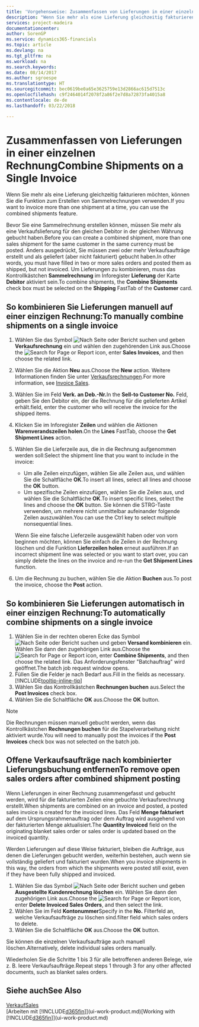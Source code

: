 ```yaml
---
title: 'Vorgehensweise: Zusammenfassen von Lieferungen in einer einzelnen Rechnung | Microsoft Docs'
description: "Wenn Sie mehr als eine Lieferung gleichzeitig fakturieren möchten, können Sie die Funktion zum Erstellen von Sammelrechnungen verwenden."
services: project-madeira
documentationcenter: 
author: SorenGP
ms.service: dynamics365-financials
ms.topic: article
ms.devlang: na
ms.tgt_pltfrm: na
ms.workload: na
ms.search.keywords: 
ms.date: 08/14/2017
ms.author: sgroespe
ms.translationtype: HT
ms.sourcegitcommit: bec0619be0a65e3625759e13d2866ac615d7513c
ms.openlocfilehash: c9f2464014f2078f2a86f2e7d8a72873fa4015a8
ms.contentlocale: de-de
ms.lasthandoff: 03/22/2018

---
```

# <a name="combine-shipments-on-a-single-invoice"></a><span data-ttu-id="93765-103">Zusammenfassen von Lieferungen in einer einzelnen Rechnung</span><span class="sxs-lookup"><span data-stu-id="93765-103">Combine Shipments on a Single Invoice</span></span>
<span data-ttu-id="93765-104">Wenn Sie mehr als eine Lieferung gleichzeitig fakturieren möchten, können Sie die Funktion zum Erstellen von Sammelrechnungen verwenden.</span><span class="sxs-lookup"><span data-stu-id="93765-104">If you want to invoice more than one shipment at a time, you can use the combined shipments feature.</span></span>  

 <span data-ttu-id="93765-105">Bevor Sie eine Sammelrechnung erstellen können, müssen Sie mehr als eine Verkaufslieferung für den gleichen Debitor in der gleichen Währung gebucht haben.</span><span class="sxs-lookup"><span data-stu-id="93765-105">Before you can create a combined shipment, more than one sales shipment for the same customer in the same currency must be posted.</span></span> <span data-ttu-id="93765-106">Anders ausgedrückt, Sie müssen zwei oder mehr Verkaufsaufträge erstellt und als geliefert (aber nicht fakturiert) gebucht haben.</span><span class="sxs-lookup"><span data-stu-id="93765-106">In other words, you must have filled in two or more sales orders and posted them as shipped, but not invoiced.</span></span> <span data-ttu-id="93765-107">Um Lieferungen zu kombinieren, muss das Kontrollkästchen **Sammelrechnung** im Inforegister **Lieferung** der Karte **Debitor** aktiviert sein.</span><span class="sxs-lookup"><span data-stu-id="93765-107">To combine shipments, the **Combine Shipments** check box must be selected on the **Shipping** FastTab of the **Customer** card.</span></span>  

## <a name="to-manually-combine-shipments-on-a-single-invoice"></a><span data-ttu-id="93765-108">So kombinieren Sie Lieferungen manuell auf einer einzigen Rechnung:</span><span class="sxs-lookup"><span data-stu-id="93765-108">To manually combine shipments on a single invoice</span></span>  
1. <span data-ttu-id="93765-109">Wählen Sie das Symbol ![Nach Seite oder Bericht suchen](media/ui-search/search_small.png "Nach Seite oder Bericht suchen") und geben **Verkaufsrechnung** ein und wählen den zugehörenden Link aus.</span><span class="sxs-lookup"><span data-stu-id="93765-109">Choose the ![Search for Page or Report](media/ui-search/search_small.png "Search for Page or Report icon") icon, enter **Sales Invoices**, and then choose the related link.</span></span>  
2. <span data-ttu-id="93765-110">Wählen Sie die Aktion **Neu** aus.</span><span class="sxs-lookup"><span data-stu-id="93765-110">Choose the **New** action.</span></span> <span data-ttu-id="93765-111">Weitere Informationen finden Sie unter [Verkaufsrechnungen](sales-how-invoice-sales.md).</span><span class="sxs-lookup"><span data-stu-id="93765-111">For more information, see [Invoice Sales](sales-how-invoice-sales.md).</span></span>
3. <span data-ttu-id="93765-112">Wählen Sie im Feld **Verk. an Deb.-Nr.**</span><span class="sxs-lookup"><span data-stu-id="93765-112">In the **Sell-to Customer No.**</span></span> <span data-ttu-id="93765-113">Feld, geben Sie den Debitor ein, der die Rechnung für die gelieferten Artikel erhält.</span><span class="sxs-lookup"><span data-stu-id="93765-113">field, enter the customer who will receive the invoice for the shipped items.</span></span>  
4. <span data-ttu-id="93765-114">Klicken Sie im Inforegister **Zeilen** und wählen die  Aktionen **Warenverandszeilen holen**.</span><span class="sxs-lookup"><span data-stu-id="93765-114">On the **Lines** FastTab, choose the **Get Shipment Lines** action.</span></span>  
5. <span data-ttu-id="93765-115">Wählen Sie die Lieferzeile aus, die in die Rechnung aufgenommen werden soll:</span><span class="sxs-lookup"><span data-stu-id="93765-115">Select the shipment line that you want to include in the invoice:</span></span>  

    - <span data-ttu-id="93765-116">Um alle Zeilen einzufügen, wählen Sie alle Zeilen aus, und wählen Sie die Schaltfläche **OK**.</span><span class="sxs-lookup"><span data-stu-id="93765-116">To insert all lines, select all lines and choose the **OK** button.</span></span>  
    - <span data-ttu-id="93765-117">Um spezifische Zeilen einzufügen, wählen Sie die Zeilen aus, und wählen Sie die Schaltfläche **OK**.</span><span class="sxs-lookup"><span data-stu-id="93765-117">To insert specific lines, select the lines and choose the **OK** button.</span></span> <span data-ttu-id="93765-118">Sie können die STRG-Taste verwenden, um mehrere nicht unmittelbar aufeinander folgende Zeilen auszuwählen.</span><span class="sxs-lookup"><span data-stu-id="93765-118">You can use the Ctrl key to select multiple nonsequential lines.</span></span>  

    <span data-ttu-id="93765-119">Wenn Sie eine falsche Lieferzeile ausgewählt haben oder von vorn beginnen möchten, können Sie einfach die Zeilen in der Rechnung löschen und die Funktion **Lieferzeilen holen** erneut ausführen.</span><span class="sxs-lookup"><span data-stu-id="93765-119">If an incorrect shipment line was selected or you want to start over, you can simply delete the lines on the invoice and re-run the **Get Shipment Lines** function.</span></span>  
7. <span data-ttu-id="93765-120">Um die Rechnung zu buchen, wählen Sie die Aktion **Buchen** aus.</span><span class="sxs-lookup"><span data-stu-id="93765-120">To post the invoice, choose the **Post** action.</span></span>  

## <a name="to-automatically-combine-shipments-on-a-single-invoice"></a><span data-ttu-id="93765-121">So kombinieren Sie Lieferungen automatisch in einer einzigen Rechnung:</span><span class="sxs-lookup"><span data-stu-id="93765-121">To automatically combine shipments on a single invoice</span></span>  
1. <span data-ttu-id="93765-122">Wählen Sie in der rechten oberen Ecke das Symbol ![Nach Seite oder Bericht suchen](media/ui-search/search_small.png "Nach Seite oder Bericht suchen") und geben **Versand kombinieren** ein. Wählen Sie dann den zugehörigen Link aus.</span><span class="sxs-lookup"><span data-stu-id="93765-122">Choose the ![Search for Page or Report](media/ui-search/search_small.png "Search for Page or Report icon") icon, enter **Combine Shipments**, and then choose the related link.</span></span> <span data-ttu-id="93765-123">Das Anforderungsfenster "Batchauftrag" wird geöffnet.</span><span class="sxs-lookup"><span data-stu-id="93765-123">The batch job request window opens.</span></span>  
2. <span data-ttu-id="93765-124">Füllen Sie die Felder je nach Bedarf aus.</span><span class="sxs-lookup"><span data-stu-id="93765-124">Fill in the fields as necessary.</span></span> [!INCLUDE[tooltip-inline-tip](includes/tooltip-inline-tip_md.md)]
3. <span data-ttu-id="93765-125">Wählen Sie das Kontrollkästchen **Rechnungen buchen** aus.</span><span class="sxs-lookup"><span data-stu-id="93765-125">Select the **Post Invoices** check box.</span></span>  
4.  <span data-ttu-id="93765-126">Wählen Sie die Schaltfläche **OK** aus.</span><span class="sxs-lookup"><span data-stu-id="93765-126">Choose the **OK** button.</span></span>  

> [!NOTE]  
>  <span data-ttu-id="93765-127">Die Rechnungen müssen manuell gebucht werden, wenn das Kontrollkästchen **Rechnungen buchen** für die Stapelverarbeitung nicht aktiviert wurde.</span><span class="sxs-lookup"><span data-stu-id="93765-127">You will need to manually post the invoices if the **Post Invoices** check box was not selected on the batch job.</span></span>  

## <a name="to-remove-open-sales-orders-after-combined-shipment-posting"></a><span data-ttu-id="93765-128">Offene Verkaufsaufträge nach kombinierter Lieferungsbuchung entfernen</span><span class="sxs-lookup"><span data-stu-id="93765-128">To remove open sales orders after combined shipment posting</span></span> 
<span data-ttu-id="93765-129">Wenn Lieferungen in einer Rechnung zusammengefasst und gebucht werden, wird für die fakturierten Zeilen eine gebuchte Verkaufsrechnung erstellt.</span><span class="sxs-lookup"><span data-stu-id="93765-129">When shipments are combined on an invoice and posted, a posted sales invoice is created for the invoiced lines.</span></span> <span data-ttu-id="93765-130">Das Feld **Menge fakturiert** auf dem Ursprungsrahmenauftrag oder dem Auftrag wird ausgehend von der fakturierten Menge aktualisiert.</span><span class="sxs-lookup"><span data-stu-id="93765-130">The **Quantity Invoiced** field on the originating blanket sales order or sales order is updated based on the invoiced quantity.</span></span>  

<span data-ttu-id="93765-131">Werden Lieferungen auf diese Weise fakturiert, bleiben die Aufträge, aus denen die Lieferungen gebucht werden, weiterhin bestehen, auch wenn sie vollständig geliefert und fakturiert wurden.</span><span class="sxs-lookup"><span data-stu-id="93765-131">When you invoice shipments in this way, the orders from which the shipments were posted still exist, even if they have been fully shipped and invoiced.</span></span>   

1. <span data-ttu-id="93765-132">Wählen Sie das Symbol ![Nach Seite oder Bericht suchen](media/ui-search/search_small.png "Nach Seite oder Bericht suchen") und geben **Ausgestellte Kundenrechnung löschen** ein. Wählen Sie dann den zugehörigen Link aus.</span><span class="sxs-lookup"><span data-stu-id="93765-132">Choose the ![Search for Page or Report](media/ui-search/search_small.png "Search for Page or Report icon") icon, enter **Delete Invoiced Sales Orders**, and then select the link.</span></span>  
2. <span data-ttu-id="93765-133">Wählen Sie im Feld **Kontonummer**</span><span class="sxs-lookup"><span data-stu-id="93765-133">Specify in the **No.**</span></span> <span data-ttu-id="93765-134">Filterfeld an, welche Verkaufsaufträge zu löschen sind.</span><span class="sxs-lookup"><span data-stu-id="93765-134">filter field which sales orders to delete.</span></span>  
3. <span data-ttu-id="93765-135">Wählen Sie die Schaltfläche **OK** aus.</span><span class="sxs-lookup"><span data-stu-id="93765-135">Choose the **OK** button.</span></span>  

<span data-ttu-id="93765-136">Sie können die einzelnen Verkaufsaufträge auch manuell löschen.</span><span class="sxs-lookup"><span data-stu-id="93765-136">Alternatively, delete individual sales orders manually.</span></span>  

<span data-ttu-id="93765-137">Wiederholen Sie die Schritte 1 bis 3 für alle betroffenen anderen Belege, wie z. B. leere Verkaufsaufträge.</span><span class="sxs-lookup"><span data-stu-id="93765-137">Repeat steps 1 through 3 for any other affected documents, such as blanket sales orders.</span></span>

## <a name="see-also"></a><span data-ttu-id="93765-138">Siehe auch</span><span class="sxs-lookup"><span data-stu-id="93765-138">See Also</span></span>  
[<span data-ttu-id="93765-139">Verkauf</span><span class="sxs-lookup"><span data-stu-id="93765-139">Sales</span></span>](sales-manage-sales.md)  
<span data-ttu-id="93765-140">[Arbeiten mit [!INCLUDE[d365fin](includes/d365fin_md.md)]](ui-work-product.md)</span><span class="sxs-lookup"><span data-stu-id="93765-140">[Working with [!INCLUDE[d365fin](includes/d365fin_md.md)]](ui-work-product.md)</span></span>

